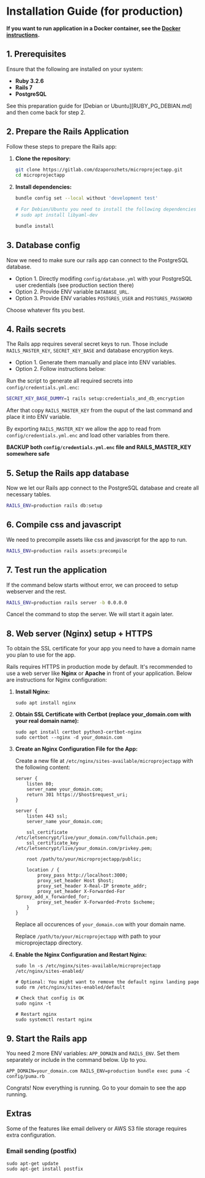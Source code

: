 # Installation Guide (for production)

**If you want to run application in a Docker container, see the [Docker instructions](docs/DOCKER.md).**

## 1. Prerequisites

Ensure that the following are installed on your system:

- **Ruby 3.2.6**
- **Rails 7**
- **PostgreSQL**

See this preparation guide for [Debian or Ubuntu][RUBY_PG_DEBIAN.md] and then come back for step 2.

## 2. Prepare the Rails Application

Follow these steps to prepare the Rails app:

1. **Clone the repository:**
    ```sh
    git clone https://gitlab.com/dzaporozhets/microprojectapp.git
    cd microprojectapp
    ```

2. **Install dependencies:**
    ```sh
    bundle config set --local without 'development test'

    # For Debian/Ubuntu you need to install the following dependencies before bundle install:
    # sudo apt install libyaml-dev

    bundle install
    ```

## 3. Database config

Now we need to make sure our rails app can connect to the PostgreSQL database.

* Option 1. Directly modifing `config/database.yml` with your PostgreSQL user credentials (see production section there)
* Option 2. Provide ENV variable `DATABASE_URL`.
* Option 3. Provide ENV variables `POSTGRES_USER` and `POSTGRES_PASSWORD`

Choose whatever fits you best.

## 4. Rails secrets

The Rails app requires several secret keys to run. Those include `RAILS_MASTER_KEY`, `SECRET_KEY_BASE` and database encryption keys.


* Option 1. Generate them manually and place into ENV variables.
* Option 2. Follow instructions below:

Run the script to generate all required secrets into `config/credentials.yml.enc`:

```sh
SECRET_KEY_BASE_DUMMY=1 rails setup:credentials_and_db_encryption
```

After that copy `RAILS_MASTER_KEY` from the ouput of the last command and place it into ENV variable.

By exporting `RAILS_MASTER_KEY` we allow the app to read from `config/credentials.yml.enc` and load other variables from there.

**BACKUP both `config/credentials.yml.enc` file and RAILS_MASTER_KEY somewhere safe**

## 5. Setup the Rails app database

Now we let our Rails app connect to the PostgreSQL database and create all necessary tables.

```sh
RAILS_ENV=production rails db:setup
```

## 6. Compile css and javascript

We need to precompile assets like css and javascript for the app to run.

```sh
RAILS_ENV=production rails assets:precompile
```

## 7. Test run the application

If the command below starts without error, we can proceed to setup webserver and the rest.

```sh
RAILS_ENV=production rails server -b 0.0.0.0
```

Cancel the command to stop the server. We will start it again later.


## 8. Web server (Nginx) setup + HTTPS

To obtain the SSL certificate for your app you need to have a domain name you plan to use for the app.

Rails requires HTTPS in production mode by default. It's recommended to use a web server like **Nginx** or **Apache** in front of your application. Below are instructions for Nginx configuration:

1. **Install Nginx:**

    ```
    sudo apt install nginx
    ```

2. **Obtain SSL Certificate with Certbot (replace your_domain.com with your real domain name):**

    ```
    sudo apt install certbot python3-certbot-nginx
    sudo certbot --nginx -d your_domain.com
    ```

3. **Create an Nginx Configuration File for the App:**

   Create a new file at `/etc/nginx/sites-available/microprojectapp` with the following content:

    ```
    server {
        listen 80;
        server_name your_domain.com;
        return 301 https://$host$request_uri;
    }

    server {
        listen 443 ssl;
        server_name your_domain.com;

        ssl_certificate /etc/letsencrypt/live/your_domain.com/fullchain.pem;
        ssl_certificate_key /etc/letsencrypt/live/your_domain.com/privkey.pem;

        root /path/to/your/microprojectapp/public;

        location / {
            proxy_pass http://localhost:3000;
            proxy_set_header Host $host;
            proxy_set_header X-Real-IP $remote_addr;
            proxy_set_header X-Forwarded-For $proxy_add_x_forwarded_for;
            proxy_set_header X-Forwarded-Proto $scheme;
        }
    }
    ```

    Replace all occurences of `your_domain.com` with your domain name.

    Replace `/path/to/your/microprojectapp` with path to your microprojectapp directory.

4. **Enable the Nginx Configuration and Restart Nginx:**

    ```
    sudo ln -s /etc/nginx/sites-available/microprojectapp /etc/nginx/sites-enabled/

    # Optional: You might want to remove the default nginx landing page
    sudo rm /etc/nginx/sites-enabled/default

    # Check that config is OK
    sudo nginx -t

    # Restart nginx
    sudo systemctl restart nginx
    ```

## 9. Start the Rails app


You need 2 more ENV variables: `APP_DOMAIN` and `RAILS_ENV`. Set them separately or include in the command below. Up to you.

```
APP_DOMAIN=your_domain.com RAILS_ENV=production bundle exec puma -C config/puma.rb
```

Congrats! Now everything is running. Go to your domain to see the app running.


## Extras

Some of the features like email delivery or AWS S3 file storage requires extra configuration.

### Email sending (postfix)

```
sudo apt-get update
sudo apt-get install postfix
```
